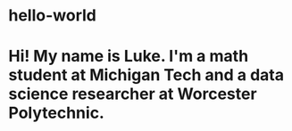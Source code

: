 # hello-world

# Hi! My name is Luke. I'm a math student at Michigan Tech and a data science researcher at Worcester Polytechnic.

